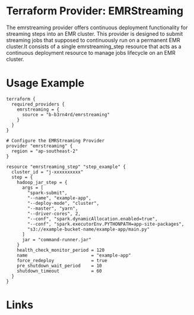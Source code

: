 # Terraform Provider: EMRStreaming

The emrstreaming provider offers continuous deployment functionality for streaming steps into an EMR cluster. 
This provider is designed to submit streaming jobs that supposed to continuously run on a permanent EMR cluster.It consists of a single emrstreaming_step resource that acts as a continuous deployment resource to manage jobs lifecycle on an EMR cluster.

# Usage Example

```
terraform {
  required_providers {
    emrstreaming = {
      source = "b-b3rn4rd/emrstreaming"
    }
  }
}

# Configure the EMRStreaming Provider
provider "emrstreaming" {
  region = "ap-southeast-2"
}

resource "emrstreaming_step" "step_example" {
  cluster_id = "j-xxxxxxxxxx"
  step = {
    hadoop_jar_step = {
      args = [
        "spark-submit",
        "--name", "example-app",
        "--deploy-mode", "cluster",
        "--master", "yarn",
        "--driver-cores", 2,
        "--conf", "spark.dynamicAllocation.enabled=true",
        "--conf", "spark.executorEnv.PYTHONPATH=app-site-packages",
        "s3://example-bucket-name/example-app/main.py"
      ]
      jar = "command-runner.jar"
    }
    health_check_monitor_period = 120
    name                        = "example-app"
    force_redeploy              = true
    pre_shutdown_wait_period    = 10
    shutdown_timeout            = 60
  }
}
```
# Links
